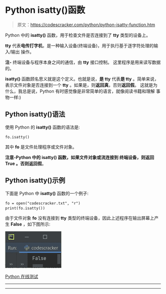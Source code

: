 # Python isatty()函数

> 原文：<https://codescracker.com/python/python-isatty-function.htm>

Python 中的 **isatty()** 函数，用于检查文件是否连接到了 **tty** 类型的设备上。

**tty** 代表**电传打字机**，是一种输入设备(终端设备)，用于执行基于逐字符处理的输入/输出 操作。

**注-** 终端设备与程序本身之间的通信，由 **tty** 接口控制。 这里程序是用来读写数据的。

**isatty()** 函数顾名思义就是这个定义。也就是说，**是 tty** 代表**是 tty** 。简单来说， 表示文件对象是否连接到一个 **tty** 。如果是，则**返回真**，否则**返回假**。 这就是为什么，我总是说，Python 有时感觉像是非常简单的语言，就像阅读书籍和理解 事物一样:)

## Python isatty()语法

使用 Python 的 **isatty()** 函数的语法是:

```
fo.isatty()
```

其中 **fo** 是文件处理程序或文件对象。

**注意-**Python 中的 **isatty()** 函数，如果文件对象或流连接到 终端设备，则返回 **True** 。否则返回**假**。

## Python isatty()示例

下面是 Python 中 **isatty()** 函数的一个例子:

```
fo = open("codescracker.txt", "r")
print(fo.isatty())
```

由于文件对象 **fo** 没有连接到 **tty** 类型的终端设备，因此上述程序在输出屏幕上产生 **False** ，如下图所示:

![python isatty function](img/9289b09a2ee9004ae7ccf4c2e0e04ac6.png)

[Python 在线测试](/exam/showtest.php?subid=10)

* * *

* * *